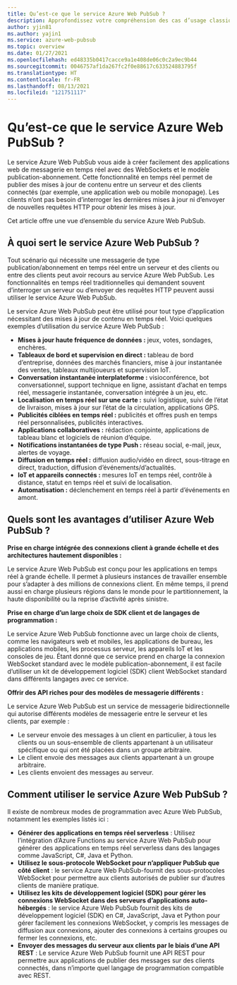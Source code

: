 ```yaml
---
title: Qu’est-ce que le service Azure Web PubSub ?
description: Approfondissez votre compréhension des cas d’usage classiques d’Azure Web PubSub et découvrez ses principaux avantages.
author: yjin81
ms.author: yajin1
ms.service: azure-web-pubsub
ms.topic: overview
ms.date: 01/27/2021
ms.openlocfilehash: ed48335b0417cacce9a1e408de06c0c2a9ec9b44
ms.sourcegitcommit: 0046757af1da267fc2f0e88617c633524883795f
ms.translationtype: HT
ms.contentlocale: fr-FR
ms.lasthandoff: 08/13/2021
ms.locfileid: "121751117"
---
```

# <a name="what-is-azure-web-pubsub-service"></a>Qu’est-ce que le service Azure Web PubSub ? 

Le service Azure Web PubSub vous aide à créer facilement des applications web de messagerie en temps réel avec des WebSockets et le modèle publication-abonnement. Cette fonctionnalité en temps réel permet de publier des mises à jour de contenu entre un serveur et des clients connectés (par exemple, une application web ou mobile monopage). Les clients n’ont pas besoin d’interroger les dernières mises à jour ni d’envoyer de nouvelles requêtes HTTP pour obtenir les mises à jour.

Cet article offre une vue d’ensemble du service Azure Web PubSub.

## <a name="what-is-azure-web-pubsub-service-used-for"></a>À quoi sert le service Azure Web PubSub ?

Tout scénario qui nécessite une messagerie de type publication/abonnement en temps réel entre un serveur et des clients ou entre des clients peut avoir recours au service Azure Web PubSub. Les fonctionnalités en temps réel traditionnelles qui demandent souvent d’interroger un serveur ou d’envoyer des requêtes HTTP peuvent aussi utiliser le service Azure Web PubSub.

Le service Azure Web PubSub peut être utilisé pour tout type d’application nécessitant des mises à jour de contenu en temps réel. Voici quelques exemples d’utilisation du service Azure Web PubSub :

* **Mises à jour haute fréquence de données :** jeux, votes, sondages, enchères.
* **Tableaux de bord et supervision en direct :** tableau de bord d’entreprise, données des marchés financiers, mise à jour instantanée des ventes, tableaux multijoueurs et supervision IoT.
* **Conversation instantanée interplateforme :** visioconférence, bot conversationnel, support technique en ligne, assistant d’achat en temps réel, messagerie instantanée, conversation intégrée à un jeu, etc.
* **Localisation en temps réel sur une carte :** suivi logistique, suivi de l’état de livraison, mises à jour sur l’état de la circulation, applications GPS.
* **Publicités ciblées en temps réel :** publicités et offres push en temps réel personnalisées, publicités interactives.
* **Applications collaboratives :** rédaction conjointe, applications de tableau blanc et logiciels de réunion d’équipe.
* **Notifications instantanées de type Push :** réseau social, e-mail, jeux, alertes de voyage.
* **Diffusion en temps réel :** diffusion audio/vidéo en direct, sous-titrage en direct, traduction, diffusion d’événements/d’actualités.
* **IoT et appareils connectés :** mesures IoT en temps réel, contrôle à distance, statut en temps réel et suivi de localisation.
* **Automatisation :** déclenchement en temps réel à partir d’événements en amont.

## <a name="what-are-the-benefits-using-azure-web-pubsub-service"></a>Quels sont les avantages d’utiliser Azure Web PubSub ?

**Prise en charge intégrée des connexions client à grande échelle et des architectures hautement disponibles :**

Le service Azure Web PubSub est conçu pour les applications en temps réel à grande échelle. Il permet à plusieurs instances de travailler ensemble pour s’adapter à des millions de connexions client. En même temps, il prend aussi en charge plusieurs régions dans le monde pour le partitionnement, la haute disponibilité ou la reprise d’activité après sinistre.

**Prise en charge d’un large choix de SDK client et de langages de programmation :**

Le service Azure Web PubSub fonctionne avec un large choix de clients, comme les navigateurs web et mobiles, les applications de bureau, les applications mobiles, les processus serveur, les appareils IoT et les consoles de jeu. Étant donné que ce service prend en charge la connexion WebSocket standard avec le modèle publication-abonnement, il est facile d’utiliser un kit de développement logiciel (SDK) client WebSocket standard dans différents langages avec ce service. 

**Offrir des API riches pour des modèles de messagerie différents :**

Le service Azure Web PubSub est un service de messagerie bidirectionnelle qui autorise différents modèles de messagerie entre le serveur et les clients, par exemple :

* Le serveur envoie des messages à un client en particulier, à tous les clients ou un sous-ensemble de clients appartenant à un utilisateur spécifique ou qui ont été placées dans un groupe arbitraire. 
* Le client envoie des messages aux clients appartenant à un groupe arbitraire.
* Les clients envoient des messages au serveur.


## <a name="how-to-use-the-azure-web-pubsub-service"></a>Comment utiliser le service Azure Web PubSub ?

Il existe de nombreux modes de programmation avec Azure Web PubSub, notamment les exemples listés ici :

- **Générer des applications en temps réel serverless** : Utilisez l’intégration d’Azure Functions au service Azure Web PubSub pour générer des applications en temps réel serverless dans des langages comme JavaScript, C#, Java et Python. 
- **Utilisez le sous-protocole WebSocket pour n’appliquer PubSub que côté client** : le service Azure Web PubSub-fournit des sous-protocoles WebSocket pour permettre aux clients autorisés de publier sur d’autres clients de manière pratique.
- **Utilisez les kits de développement logiciel (SDK) pour gérer les connexions WebSocket dans des serveurs d’applications auto-hébergés** : le service Azure Web PubSub fournit des kits de développement logiciel (SDK) en C#, JavaScript, Java et Python pour gérer facilement les connexions WebSocket, y compris les messages de diffusion aux connexions, ajouter des connexions à certains groupes ou fermer les connexions, etc.
- **Envoyer des messages du serveur aux clients par le biais d’une API REST** : Le service Azure Web PubSub fournit une API REST pour permettre aux applications de publier des messages sur des clients connectés, dans n’importe quel langage de programmation compatible avec REST.